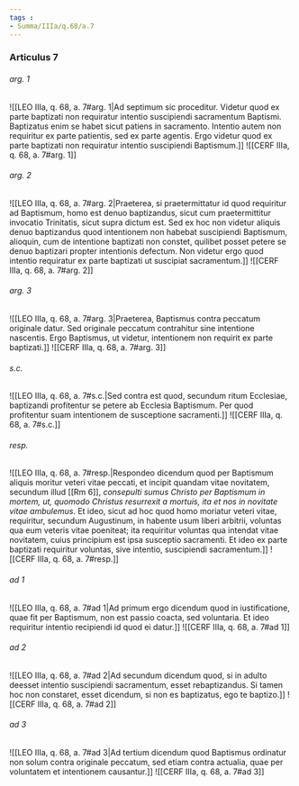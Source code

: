 ```yaml
---
tags : 
- Summa/IIIa/q.68/a.7
---
```


### Articulus 7

###### arg. 1
![[LEO IIIa, q. 68, a. 7#arg. 1|Ad septimum sic proceditur. Videtur quod ex parte baptizati non requiratur intentio suscipiendi sacramentum Baptismi. Baptizatus enim se habet sicut patiens in sacramento. Intentio autem non requiritur ex parte patientis, sed ex parte agentis. Ergo videtur quod ex parte baptizati non requiratur intentio suscipiendi Baptismum.]]
![[CERF IIIa, q. 68, a. 7#arg. 1]]

###### arg. 2
![[LEO IIIa, q. 68, a. 7#arg. 2|Praeterea, si praetermittatur id quod requiritur ad Baptismum, homo est denuo baptizandus, sicut cum praetermittitur invocatio Trinitatis, sicut supra dictum est. Sed ex hoc non videtur aliquis denuo baptizandus quod intentionem non habebat suscipiendi Baptismum, alioquin, cum de intentione baptizati non constet, quilibet posset petere se denuo baptizari propter intentionis defectum. Non videtur ergo quod intentio requiratur ex parte baptizati ut suscipiat sacramentum.]]
![[CERF IIIa, q. 68, a. 7#arg. 2]]

###### arg. 3
![[LEO IIIa, q. 68, a. 7#arg. 3|Praeterea, Baptismus contra peccatum originale datur. Sed originale peccatum contrahitur sine intentione nascentis. Ergo Baptismus, ut videtur, intentionem non requirit ex parte baptizati.]]
![[CERF IIIa, q. 68, a. 7#arg. 3]]

###### s.c.
![[LEO IIIa, q. 68, a. 7#s.c.|Sed contra est quod, secundum ritum Ecclesiae, baptizandi profitentur se petere ab Ecclesia Baptismum. Per quod profitentur suam intentionem de susceptione sacramenti.]]
![[CERF IIIa, q. 68, a. 7#s.c.]]

###### resp.
![[LEO IIIa, q. 68, a. 7#resp.|Respondeo dicendum quod per Baptismum aliquis moritur veteri vitae peccati, et incipit quandam vitae novitatem, secundum illud [[Rm 6]], *consepulti sumus Christo per Baptismum in mortem, ut, quomodo Christus resurrexit a mortuis, ita et nos in novitate vitae ambulemus*. Et ideo, sicut ad hoc quod homo moriatur veteri vitae, requiritur, secundum Augustinum, in habente usum liberi arbitrii, voluntas qua eum veteris vitae poeniteat; ita requiritur voluntas qua intendat vitae novitatem, cuius principium est ipsa susceptio sacramenti. Et ideo ex parte baptizati requiritur voluntas, sive intentio, suscipiendi sacramentum.]]
![[CERF IIIa, q. 68, a. 7#resp.]]

###### ad 1
![[LEO IIIa, q. 68, a. 7#ad 1|Ad primum ergo dicendum quod in iustificatione, quae fit per Baptismum, non est passio coacta, sed voluntaria. Et ideo requiritur intentio recipiendi id quod ei datur.]]
![[CERF IIIa, q. 68, a. 7#ad 1]]

###### ad 2
![[LEO IIIa, q. 68, a. 7#ad 2|Ad secundum dicendum quod, si in adulto deesset intentio suscipiendi sacramentum, esset rebaptizandus. Si tamen hoc non constaret, esset dicendum, si non es baptizatus, ego te baptizo.]]
![[CERF IIIa, q. 68, a. 7#ad 2]]

###### ad 3
![[LEO IIIa, q. 68, a. 7#ad 3|Ad tertium dicendum quod Baptismus ordinatur non solum contra originale peccatum, sed etiam contra actualia, quae per voluntatem et intentionem causantur.]]
![[CERF IIIa, q. 68, a. 7#ad 3]]

